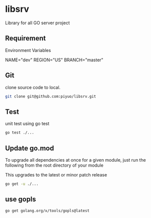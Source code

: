 # libsrv

Library for all GO server project

## Requirement

Environment Variables

NAME="dev"
REGION="US"
BRANCH="master"

## Git

clone source code to local.

```bash
git clone git@github.com:piyuo/libsrv.git
```

## Test

unit test using go test

```bash
go test ./...
```

## Update go.mod

To upgrade all dependencies at once for a given module, just run the following from the root directory of your module

This upgrades to the latest or minor patch release

```bash
go get -u ./...
```

## use gopls

```bash
go get golang.org/x/tools/gopls@latest
```
